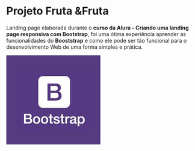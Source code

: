 
# Projeto Fruta &Fruta

 
 Landing page elaborada durante o **curso da Alura - Criando uma landing page responsiva com Bootstrap**, foi uma ótima experiência aprender as funcionalidades do **Booststrap** e como ele pode ser tão funcional para o desenvolvimento Web de uma forma simples e prática.
 
 ![](https://github.com/EliveltonSouzaDev/Booststrap/blob/master/projeto%20fruta%26fruta/src/img/bootstrap.png)
